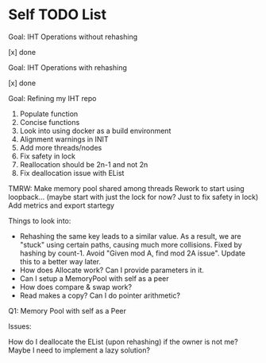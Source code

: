 # Self TODO List
Goal: IHT Operations without rehashing

[x] done

Goal: IHT Operations with rehashing

[x] done

Goal: Refining my IHT repo

1. Populate function
2. Concise functions
3. Look into using docker as a build environment
4. Alignment warnings in INIT
5. Add more threads/nodes
6. Fix safety in lock
7. Reallocation should be 2n-1 and not 2n
8. Fix deallocation issue with EList

TMRW:
Make memory pool shared among threads
Rework to start using loopback... (maybe start with just the lock for now? Just to fix safety in lock)
Add metrics and export startegy

Things to look into:

* Rehashing the same key leads to a similar value. As a result, we are "stuck" using certain paths, causing much more collisions. Fixed by hashing by count-1. Avoid "Given mod A, find mod 2A issue". Update this to a better way later.
* How does Allocate work? Can I provide parameters in it.
* Can I setup a MemoryPool with self as a peer
* How does compare & swap work?
* Read makes a copy? Can I do pointer arithmetic?

Q1: Memory Pool with self as a Peer

Issues:

How do I deallocate the EList (upon rehashing) if the owner is not me? Maybe I need to implement a lazy solution?
